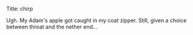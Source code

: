 Title: chirp

Ugh. My Adam's apple got caught in my coat zipper. Still, given a choice between throat and the nether end...
